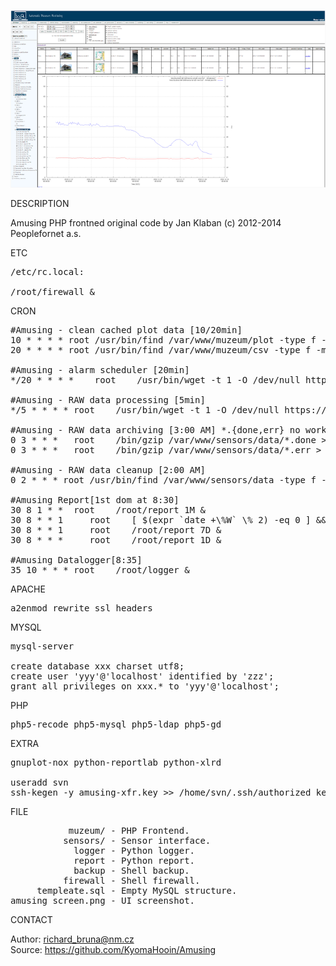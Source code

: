 ![Amusing](https://github.com/KyomaHooin/Amusing/raw/master/frontend/amusing_screen.png "screenshot")

DESCRIPTION

Amusing PHP frontned original code by Jan Klaban (c) 2012-2014 Peoplefornet a.s. 

ETC
<pre>
/etc/rc.local:

/root/firewall &
</pre>
CRON
<pre>
#Amusing - clean cached plot data [10/20min]
10 * * * * root	/usr/bin/find /var/www/muzeum/plot -type f -mtime +2 ! -name .htaccess -print0 | /usr/bin/xargs -0 /bin/rm -f
20 * * * * root	/usr/bin/find /var/www/muzeum/csv -type f -mtime +2 ! -name .htaccess -print0 | /usr/bin/xargs -0 /bin/rm -f

#Amusing - alarm scheduler [20min]
*/20 * * * *	root	/usr/bin/wget -t 1 -O /dev/null https://amusing.nm.cz/muzeum/cron > /dev/null 2>&1

#Amusing - RAW data processing [5min]
*/5 * * * *	root	/usr/bin/wget -t 1 -O /dev/null https://amusing.nm.cz/muzeum/cronraw > /dev/null 2>&1

#Amusing - RAW data archiving [3:00 AM] *.{done,err} no work..
0 3	* * *	root	/bin/gzip /var/www/sensors/data/*.done > /dev/null 2>&1
0 3	* * *	root	/bin/gzip /var/www/sensors/data/*.err > /dev/null 2>&1

#Amusing - RAW data cleanup [2:00 AM]
0 2 * * * root /usr/bin/find /var/www/sensors/data -type f -name "*.gz" -mtime +7 -print0 | /usr/bin/xargs -0 /bin/rm -f

#Amusing Report[1st dom at 8:30]
30 8 1 * *	root	/root/report 1M &
30 8 * * 1     root    [ $(expr `date +\%W` \% 2) -eq 0 ] && /root/report 2W &
30 8 * * 1     root    /root/report 7D &
30 8 * * *     root    /root/report 1D &

#Amusing Datalogger[8:35]
35 10 * * *	root	/root/logger &
</pre>
APACHE
<pre>
a2enmod rewrite ssl headers
</pre>
MYSQL
<pre>
mysql-server

create database xxx charset utf8;
create user 'yyy'@'localhost' identified by 'zzz';
grant all privileges on xxx.* to 'yyy'@'localhost';
</pre>
PHP
<pre>
php5-recode php5-mysql php5-ldap php5-gd
</pre>
EXTRA
<pre>
gnuplot-nox python-reportlab python-xlrd

useradd svn
ssh-kegen -y amusing-xfr.key >> /home/svn/.ssh/authorized_keys
</pre>
FILE
<pre>
           muzeum/ - PHP Frontend.
          sensors/ - Sensor interface.
            logger - Python logger.
            report - Python report.
            backup - Shell backup.
          firewall - Shell firewall.
     templeate.sql - Empty MySQL structure.
amusing_screen.png - UI screenshot. 
</pre>

CONTACT

Author: richard_bruna@nm.cz<br>
Source: https://github.com/KyomaHooin/Amusing

